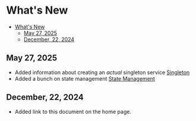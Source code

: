 # What's New

- [What's New](#whats-new)
  - [May 27, 2025](#may-27-2025)
  - [December, 22, 2024](#december-22-2024)
  <!--toc:end-->

## May 27, 2025

- Added information about creating an _actual_ singleton service [Singleton](/adr/services/singleton.md)
- Added a bunch on state management [State Management](/adr/state/)

## December, 22, 2024

- Added link to this document on the home page.
